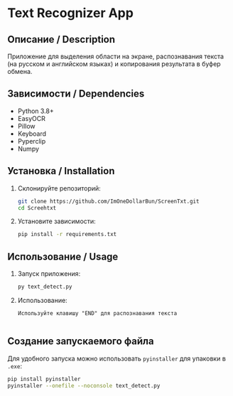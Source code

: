 # Text Recognizer App

## Описание / Description
Приложение для выделения области на экране, распознавания текста (на русском и английском языках) и копирования результата в буфер обмена.

## Зависимости / Dependencies
- Python 3.8+
- EasyOCR
- Pillow
- Keyboard
- Pyperclip
- Numpy

## Установка / Installation
1. Склонируйте репозиторий:
   ```bash
   git clone https://github.com/ImOneDollarBun/ScreenTxt.git
   cd Screehtxt
2. Установите зависимости:
   ```bash
   pip install -r requirements.txt

## Использование / Usage
1. Запуск приложения:
    ```bash
   py text_detect.py

2. Использование:
   ```text
   Используйте клавишу "END" для распознавания текста

   
## Создание запускаемого файла
Для удобного запуска можно использовать `pyinstaller` для упаковки в `.exe`:
   ```bash
   pip install pyinstaller
   pyinstaller --onefile --noconsole text_detect.py

    
